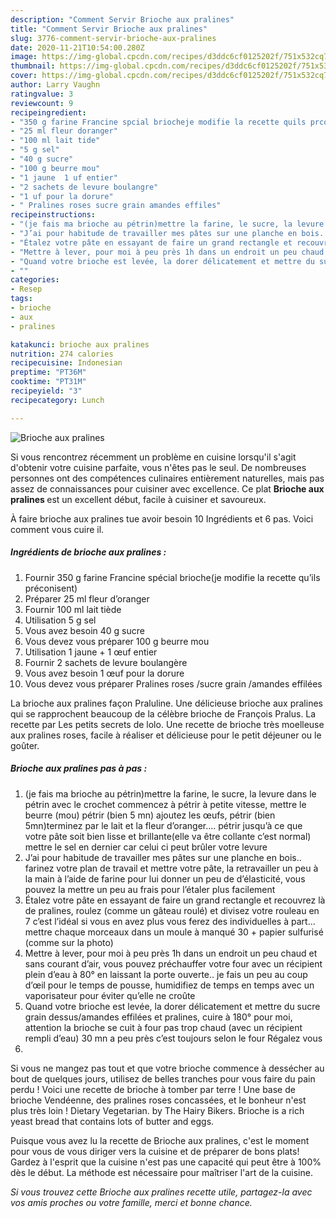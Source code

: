```yaml
---
description: "Comment Servir Brioche aux pralines"
title: "Comment Servir Brioche aux pralines"
slug: 3776-comment-servir-brioche-aux-pralines
date: 2020-11-21T10:54:00.280Z
image: https://img-global.cpcdn.com/recipes/d3ddc6cf0125202f/751x532cq70/brioche-aux-pralines-photo-principale-de-la-recette.jpg
thumbnail: https://img-global.cpcdn.com/recipes/d3ddc6cf0125202f/751x532cq70/brioche-aux-pralines-photo-principale-de-la-recette.jpg
cover: https://img-global.cpcdn.com/recipes/d3ddc6cf0125202f/751x532cq70/brioche-aux-pralines-photo-principale-de-la-recette.jpg
author: Larry Vaughn
ratingvalue: 3
reviewcount: 9
recipeingredient:
- "350 g farine Francine spcial briocheje modifie la recette quils prconisent"
- "25 ml fleur doranger"
- "100 ml lait tide"
- "5 g sel"
- "40 g sucre"
- "100 g beurre mou"
- "1 jaune  1 uf entier"
- "2 sachets de levure boulangre"
- "1 uf pour la dorure"
- " Pralines roses sucre grain amandes effiles"
recipeinstructions:
- "(je fais ma brioche au pétrin)mettre la farine, le sucre, la levure dans le pétrin avec le crochet commencez à pétrir à petite vitesse, mettre le beurre (mou) pétrir (bien 5 mn) ajoutez les œufs, pétrir (bien 5mn)terminez par le lait et la fleur d’oranger.... pétrir jusqu’à ce que votre pâte soit bien lisse et brillante(elle va être collante c’est normal) mettre le sel en dernier car celui ci peut brûler votre levure"
- "J’ai pour habitude de travailler mes pâtes sur une planche en bois.. farinez votre plan de travail et mettre votre pâte, la retravailler un peu à la main à l’aide de farine pour lui donner un peu de d’élasticité, vous pouvez la mettre un peu au frais pour l’étaler plus facilement"
- "Étalez votre pâte en essayant de faire un grand rectangle et recouvrez là de pralines, roulez (comme un gâteau roulé) et divisez votre rouleau en 7 c’est l’idéal si vous en avez plus vous ferez des individuelles à part... mettre chaque morceaux dans un moule à manqué 30 + papier sulfurisé (comme sur la photo)"
- "Mettre à lever, pour moi à peu près 1h dans un endroit un peu chaud et sans courant d’air, vous pouvez préchauffer votre four avec un récipient plein d’eau à 80° en laissant la porte ouverte.. je fais un peu au coup d’œil pour le temps de pousse, humidifiez de temps en temps avec un vaporisateur pour éviter qu’elle ne croûte"
- "Quand votre brioche est levée, la dorer délicatement et mettre du sucre grain dessus/amandes effilées et pralines, cuire à 180° pour moi, attention la brioche se cuit à four pas trop chaud (avec un récipient rempli d’eau) 30 mn a peu près c’est toujours selon le four Régalez vous"
- ""
categories:
- Resep
tags:
- brioche
- aux
- pralines

katakunci: brioche aux pralines 
nutrition: 274 calories
recipecuisine: Indonesian
preptime: "PT36M"
cooktime: "PT31M"
recipeyield: "3"
recipecategory: Lunch

---
```



![Brioche aux pralines](https://img-global.cpcdn.com/recipes/d3ddc6cf0125202f/751x532cq70/brioche-aux-pralines-photo-principale-de-la-recette.jpg)

Si vous rencontrez récemment un problème en cuisine lorsqu'il s'agit d'obtenir votre cuisine parfaite, vous n'êtes pas le seul. De nombreuses personnes ont des compétences culinaires entièrement naturelles, mais pas assez de connaissances pour cuisiner avec excellence. Ce plat <strong> Brioche aux pralines </strong> est un excellent début, facile à cuisiner et savoureux.

<!--inarticleads1-->

À faire brioche aux pralines tue avoir besoin 10 Ingrédients et 6 pas. Voici comment vous cuire il.

##### Ingrédients de brioche aux pralines :

1. Fournir 350 g farine Francine spécial brioche(je modifie la recette qu’ils préconisent)
1. Préparer 25 ml fleur d’oranger
1. Fournir 100 ml lait tiède
1. Utilisation 5 g sel
1. Vous avez besoin 40 g sucre
1. Vous devez vous préparer 100 g beurre mou
1. Utilisation 1 jaune + 1 œuf entier
1. Fournir 2 sachets de levure boulangère
1. Vous avez besoin 1 œuf pour la dorure
1. Vous devez vous préparer  Pralines roses /sucre grain /amandes effilées


La brioche aux pralines façon Praluline. Une délicieuse brioche aux pralines qui se rapprochent beaucoup de la célèbre brioche de François Pralus. La recette par Les petits secrets de lolo. Une recette de brioche très moelleuse aux pralines roses, facile à réaliser et délicieuse pour le petit déjeuner ou le goûter. 

<!--inarticleads2-->

##### Brioche aux pralines pas à pas :

1. (je fais ma brioche au pétrin)mettre la farine, le sucre, la levure dans le pétrin avec le crochet commencez à pétrir à petite vitesse, mettre le beurre (mou) pétrir (bien 5 mn) ajoutez les œufs, pétrir (bien 5mn)terminez par le lait et la fleur d’oranger.... pétrir jusqu’à ce que votre pâte soit bien lisse et brillante(elle va être collante c’est normal) mettre le sel en dernier car celui ci peut brûler votre levure
1. J’ai pour habitude de travailler mes pâtes sur une planche en bois.. farinez votre plan de travail et mettre votre pâte, la retravailler un peu à la main à l’aide de farine pour lui donner un peu de d’élasticité, vous pouvez la mettre un peu au frais pour l’étaler plus facilement
1. Étalez votre pâte en essayant de faire un grand rectangle et recouvrez là de pralines, roulez (comme un gâteau roulé) et divisez votre rouleau en 7 c’est l’idéal si vous en avez plus vous ferez des individuelles à part... mettre chaque morceaux dans un moule à manqué 30 + papier sulfurisé (comme sur la photo)
1. Mettre à lever, pour moi à peu près 1h dans un endroit un peu chaud et sans courant d’air, vous pouvez préchauffer votre four avec un récipient plein d’eau à 80° en laissant la porte ouverte.. je fais un peu au coup d’œil pour le temps de pousse, humidifiez de temps en temps avec un vaporisateur pour éviter qu’elle ne croûte
1. Quand votre brioche est levée, la dorer délicatement et mettre du sucre grain dessus/amandes effilées et pralines, cuire à 180° pour moi, attention la brioche se cuit à four pas trop chaud (avec un récipient rempli d’eau) 30 mn a peu près c’est toujours selon le four Régalez vous
1. 


Si vous ne mangez pas tout et que votre brioche commence à dessécher au bout de quelques jours, utilisez de belles tranches pour vous faire du pain perdu ! Voici une recette de brioche à tomber par terre ! Une base de brioche Vendéenne, des pralines roses concassées, et le bonheur n&#39;est plus très loin ! Dietary Vegetarian. by The Hairy Bikers. Brioche is a rich yeast bread that contains lots of butter and eggs. 

<!--inarticleads1-->

<p>
Puisque vous avez lu la recette de Brioche aux pralines, c'est le moment pour vous de vous diriger vers la cuisine et de préparer de bons plats! Gardez à l'esprit que la cuisine n'est pas une capacité qui peut être à 100% dès le début. La méthode est nécessaire pour maîtriser l'art de la cuisine.
</p>

<p>
<i>Si vous trouvez cette Brioche aux pralines recette utile, partagez-la avec vos amis proches ou votre famille, merci et bonne chance.</i>
</p>
